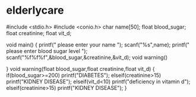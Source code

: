 # elderlycare
#include <stdio.h>
#include <conio.h>
char name[50];
float blood_sugar;
float creatinine;
float vit_d;

void main()
{
printf(" please enter your name ");
scanf("%s",name);
printf(" please enter blood sugar level ");
scanf("%f%f%f",&blood_sugar,&creatinine,&vit_d);
void warning()

}
void warning(float blood_sugar,float creatinine,float vit_d)
{
if(blood_sugar>=200)
printf("DIABETES");
elseif(creatinine>15)
printf("KIDNEY DISEASE");
elseif(vit_d<10)
printf("deficiency in vitamin d");
elseif(creatinine>15)
printf("KIDNEY DISEASE");
}


